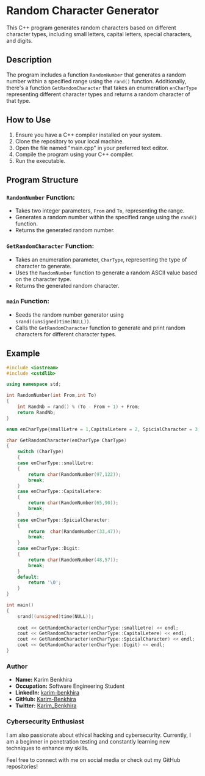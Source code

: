 # Random Character Generator

This C++ program generates random characters based on different character types, including small letters, capital letters, special characters, and digits.

## Description

The program includes a function `RandomNumber` that generates a random number within a specified range using the `rand()` function. Additionally, there's a function `GetRandomCharacter` that takes an enumeration `enCharType` representing different character types and returns a random character of that type.

## How to Use

1. Ensure you have a C++ compiler installed on your system.
2. Clone the repository to your local machine.
3. Open the file named "main.cpp" in your preferred text editor.
4. Compile the program using your C++ compiler.
5. Run the executable.

## Program Structure

### `RandomNumber` Function:

- Takes two integer parameters, `From` and `To`, representing the range.
- Generates a random number within the specified range using the `rand()` function.
- Returns the generated random number.

### `GetRandomCharacter` Function:

- Takes an enumeration parameter, `CharType`, representing the type of character to generate.
- Uses the `RandomNumber` function to generate a random ASCII value based on the character type.
- Returns the generated random character.

### `main` Function:

- Seeds the random number generator using `srand((unsigned)time(NULL))`.
- Calls the `GetRandomCharacter` function to generate and print random characters for different character types.



## Example

```cpp
#include <iostream>
#include <cstdlib>

using namespace std;

int RandomNumber(int From,int To)
{
    int RandNb = rand() % (To - From + 1) + From;
    return RandNb;
}

enum enCharType{smallLetre = 1,CapitalLetere = 2, SpicialCharacter = 3,Digit = 4};

char GetRandomCharacter(enCharType CharType)
{
    switch (CharType)
    {
    case enCharType::smallLetre:
    {
        return char(RandomNumber(97,122));
        break;
    }
    case enCharType::CapitalLetere:
    {
        return char(RandomNumber(65,90));
        break;
    }
    case enCharType::SpicialCharacter:
    {
        return  char(RandomNumber(33,47));
        break;
    }
    case enCharType::Digit:
    {
        return char(RandomNumber(48,57));
        break;
    }
    default:
        return '\0';
    }
}

int main()
{
    srand((unsigned)time(NULL));
    
    cout << GetRandomCharacter(enCharType::smallLetre) << endl;
    cout << GetRandomCharacter(enCharType::CapitalLetere) << endl;
    cout << GetRandomCharacter(enCharType::SpicialCharacter) << endl;
    cout << GetRandomCharacter(enCharType::Digit) << endl;
}

```
### Author

- **Name:** Karim Benkhira
- **Occupation:** Software Engineering Student
- **LinkedIn:** [karim-benkhira](https://linkedin.com/in/karim-benkhira-206597224)
- **GitHub:** [Karim-Benkhira](https://github.com/Karim-Benkhira)
- **Twitter:** [Karim_Benkhira](https://twitter.com/Karim_Benkhira)

### Cybersecurity Enthusiast

I am also passionate about ethical hacking and cybersecurity. Currently, I am a beginner in penetration testing and constantly learning new techniques to enhance my skills.

Feel free to connect with me on social media or check out my GitHub repositories!